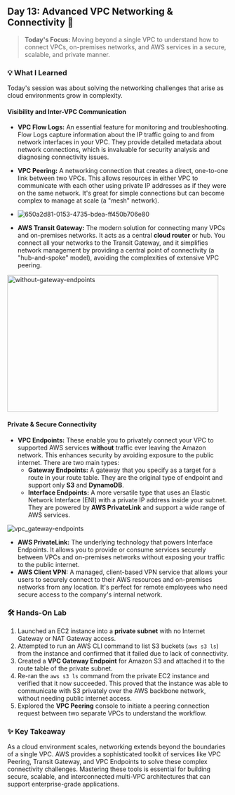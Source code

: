 ## Day 13: Advanced VPC Networking & Connectivity 🚀

> **Today's Focus:** Moving beyond a single VPC to understand how to connect VPCs, on-premises networks, and AWS services in a secure, scalable, and private manner.

### 💡 What I Learned

Today's session was about solving the networking challenges that arise as cloud environments grow in complexity.

#### Visibility and Inter-VPC Communication

* **VPC Flow Logs:** An essential feature for monitoring and troubleshooting. Flow Logs capture information about the IP traffic going to and from network interfaces in your VPC. They provide detailed metadata about network connections, which is invaluable for security analysis and diagnosing connectivity issues.
* **VPC Peering:** A networking connection that creates a direct, one-to-one link between two VPCs. This allows resources in either VPC to communicate with each other using private IP addresses as if they were on the same network. It's great for simple connections but can become complex to manage at scale (a "mesh" network).

* ![650a2d81-0153-4735-bdea-ff450b706e80](https://github.com/user-attachments/assets/fb553665-a420-4ed1-9241-f9d965e40745)

* **AWS Transit Gateway:** The modern solution for connecting many VPCs and on-premises networks. It acts as a central **cloud router** or hub. You connect all your networks to the Transit Gateway, and it simplifies network management by providing a central point of connectivity (a "hub-and-spoke" model), avoiding the complexities of extensive VPC peering.

<img width="481" height="311" alt="without-gateway-endpoints" src="https://github.com/user-attachments/assets/31172e12-798d-447d-8bcf-915036e090c2" />

#### Private & Secure Connectivity

* **VPC Endpoints:** These enable you to privately connect your VPC to supported AWS services **without** traffic ever leaving the Amazon network. This enhances security by avoiding exposure to the public internet. There are two main types:
    * **Gateway Endpoints:** A gateway that you specify as a target for a route in your route table. They are the original type of endpoint and support only **S3** and **DynamoDB**.
    * **Interface Endpoints:** A more versatile type that uses an Elastic Network Interface (ENI) with a private IP address inside your subnet. They are powered by **AWS PrivateLink** and support a wide range of AWS services.

![vpc_gateway-endpoints](https://github.com/user-attachments/assets/f077ccc2-2072-4f0c-a0aa-a07fd4632c6e)

      
* **AWS PrivateLink:** The underlying technology that powers Interface Endpoints. It allows you to provide or consume services securely between VPCs and on-premises networks without exposing your traffic to the public internet.
* **AWS Client VPN:** A managed, client-based VPN service that allows your users to securely connect to their AWS resources and on-premises networks from any location. It's perfect for remote employees who need secure access to the company's internal network.

### 🛠️ Hands-On Lab

1.  Launched an EC2 instance into a **private subnet** with no Internet Gateway or NAT Gateway access.
2.  Attempted to run an AWS CLI command to list S3 buckets (`aws s3 ls`) from the instance and confirmed that it failed due to lack of connectivity.
3.  Created a **VPC Gateway Endpoint** for Amazon S3 and attached it to the route table of the private subnet.
4.  Re-ran the `aws s3 ls` command from the private EC2 instance and verified that it now succeeded. This proved that the instance was able to communicate with S3 privately over the AWS backbone network, without needing public internet access.
5.  Explored the **VPC Peering** console to initiate a peering connection request between two separate VPCs to understand the workflow.

### ✨ Key Takeaway

As a cloud environment scales, networking extends beyond the boundaries of a single VPC. AWS provides a sophisticated toolkit of services like VPC Peering, Transit Gateway, and VPC Endpoints to solve these complex connectivity challenges. Mastering these tools is essential for building secure, scalable, and interconnected multi-VPC architectures that can support enterprise-grade applications.
